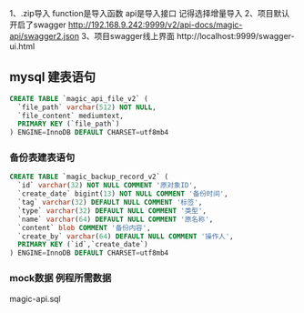 1、.zip导入 function是导入函数 api是导入接口 记得选择增量导入
2、项目默认开启了swagger http://192.168.9.242:9999/v2/api-docs/magic-api/swagger2.json
3、项目swagger线上界面 http://localhost:9999/swagger-ui.html
## mysql 建表语句
```sql
CREATE TABLE `magic_api_file_v2` (
  `file_path` varchar(512) NOT NULL,
  `file_content` mediumtext,
  PRIMARY KEY (`file_path`)
) ENGINE=InnoDB DEFAULT CHARSET=utf8mb4
```
### 备份表建表语句
```sql
CREATE TABLE `magic_backup_record_v2` (
  `id` varchar(32) NOT NULL COMMENT '原对象ID',
  `create_date` bigint(13) NOT NULL COMMENT '备份时间',
  `tag` varchar(32) DEFAULT NULL COMMENT '标签',
  `type` varchar(32) DEFAULT NULL COMMENT '类型',
  `name` varchar(64) DEFAULT NULL COMMENT '原名称',
  `content` blob COMMENT '备份内容',
  `create_by` varchar(64) DEFAULT NULL COMMENT '操作人',
  PRIMARY KEY (`id`,`create_date`)
) ENGINE=InnoDB DEFAULT CHARSET=utf8mb4
```

### mock数据 例程所需数据
magic-api.sql